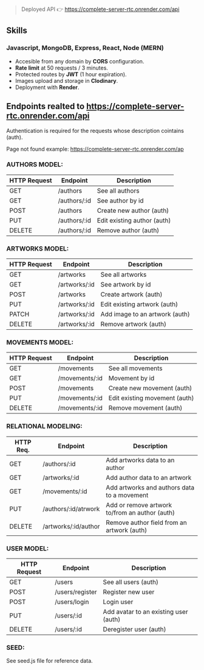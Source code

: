 > Deployed API 👉 https://complete-server-rtc.onrender.com/api

## Skills

### Javascript, MongoDB, Express, React, Node (MERN)
- Accesible from any domain by **CORS** configuration.
- **Rate limit** at 50 requests / 3 minutes.
- Protected routes by **JWT** (1 hour expiration).
- Images upload and storage in **Clodinary**.
- Deployment with **Render**.


## Endpoints realted to https://complete-server-rtc.onrender.com/api
Authentication is required for the requests whose description cointains (auth).

Page not found example: https://complete-server-rtc.onrender.com/ap

### AUTHORS MODEL: 

| HTTP Request | Endpoint      | Description                 |
|--------------|---------------|-----------------------------|
| GET          | /authors      | See all authors             |
| GET          | /authors/:id  | See author by id            |
| POST         | /authors      | Create new author (auth)    |
| PUT          | /authors/:id  | Edit existing author (auth) |
| DELETE       | /authors/:id  | Remove author (auth)        |

### ARTWORKS MODEL: 

| HTTP Request | Endpoint      | Description                    |
|--------------|---------------|--------------------------------|
| GET          | /artworks     | See all artworks               |
| GET          | /artworks/:id | See artwork by id              |
| POST         | /artworks     | Create artwork (auth)          |
| PUT          | /artworks/:id | Edit existing artwork (auth)   |
| PATCH        | /artworks/:id | Add image to an artwork (auth) |
| DELETE       | /artworks/:id | Remove artwork (auth)          |

### MOVEMENTS MODEL: 

| HTTP Request | Endpoint        | Description                   |
|--------------|-----------------|-------------------------------|
| GET          | /movements      | See all movements             |
| GET          | /movements/:id  | Movement by id                |
| POST         | /movements      | Create new movement (auth)    |
| PUT          | /movements/:id  | Edit existing movement (auth) |
| DELETE       | /movements/:id  | Remove movement (auth)        |
 
### RELATIONAL MODELING:

| HTTP Req. | Endpoint             | Description                                    |
|-----------|----------------------|------------------------------------------------|
| GET       | /authors/:id         | Add artworks data to an author                 |
| GET       | /artworks/:id        | Add author data to an artwork                  |
| GET       | /movements/:id       | Add artworks and authors data to a movement    |
| PUT       | /authors/:id/atrwork | Add or remove artwork to/from an author (auth) |
| DELETE    | /artworks/:id/author | Remove author field from an artwork (auth)     |

### USER MODEL:

| HTTP Request | Endpoint        | Description                           |
|--------------|-----------------|---------------------------------------|
| GET          | /users          | See all users (auth)                  |
| POST         | /users/register | Register new user                     |
| POST         | /users/login    | Login user                            |
| PUT          | /users/:id      | Add avatar to an existing user (auth) |
| DELETE       | /users/:id      | Deregister user (auth)                |


### SEED:
See seed.js file for reference data.  

